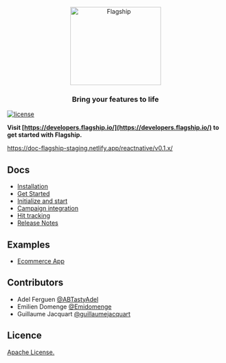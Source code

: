 <p align="center">

<img  src="https://mk0abtastybwtpirqi5t.kinstacdn.com/wp-content/uploads/picture-solutions-persona-product-flagship.jpg"  width="211"  height="182"  alt="Flagship"  />

</p>

<h3 align="center">Bring your features to life</h3>

 
[![license](https://badgen.now.sh/badge/license/Apache)](./LICENSE)
 
**Visit [https://developers.flagship.io/](https://developers.flagship.io/) to get started with Flagship.**

https://doc-flagship-staging.netlify.app/reactnative/v0.1.x/ 
## Docs

- [Installation](https://doc-flagship-staging.netlify.app/reactnative/v0.1.x/#installation)
- [Get Started](https://doc-flagship-staging.netlify.app/reactnative/v0.1.x/#getting-started)
- [Initialize and start](https://doc-flagship-staging.netlify.app/reactnative/v0.1.x/#initialize-and-start-the-library)
- [Campaign integration](https://doc-flagship-staging.netlify.app/reactnative/v0.1.x/#campaign-integration)
- [Hit tracking](https://doc-flagship-staging.netlify.app/reactnative/v0.1.x/##summary-118)
- [Release Notes](https://doc-flagship-staging.netlify.app/reactnative/v0.1.x/#releases)

 
## Examples
 
- [Ecommerce App](./examples/ecommerce)
 

## Contributors

- Adel Ferguen [@ABTastyAdel](https://github.com/ABTastyAdel)
- Emilien Domenge [@Emidomenge](https://github.com/Emidomenge)
- Guillaume Jacquart [@guillaumejacquart](https://github.com/guillaumejacquart)

## Licence

[Apache License.](https://github.com/abtasty/flagship-react-native-sdk/blob/master/LICENSE)

